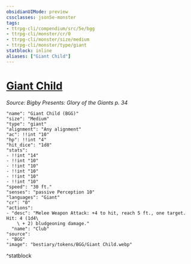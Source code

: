 ```yaml
---
obsidianUIMode: preview
cssclasses: json5e-monster
tags:
- ttrpg-cli/compendium/src/5e/bgg
- ttrpg-cli/monster/cr/0
- ttrpg-cli/monster/size/medium
- ttrpg-cli/monster/type/giant
statblock: inline
aliases: ["Giant Child"]
---
```

# [Giant Child](3-Compendium\CLI\bestiary\giant/giant-child-bgg.md)
*Source: Bigby Presents: Glory of the Giants p. 34*  

```statblock
"name": "Giant Child (BGG)"
"size": "Medium"
"type": "giant"
"alignment": "Any alignment"
"ac": !!int "10"
"hp": !!int "4"
"hit_dice": "1d8"
"stats":
- !!int "14"
- !!int "10"
- !!int "10"
- !!int "10"
- !!int "10"
- !!int "10"
"speed": "30 ft."
"senses": "passive Perception 10"
"languages": "Giant"
"cr": "0"
"actions":
- "desc": "Melee Weapon Attack: +4 to hit, reach 5 ft., one target. Hit: 4 (1d4\
    \ + 2) bludgeoning damage."
  "name": "Club"
"source":
- "BGG"
"image": "bestiary/tokens/BGG/Giant Child.webp"
```
^statblock